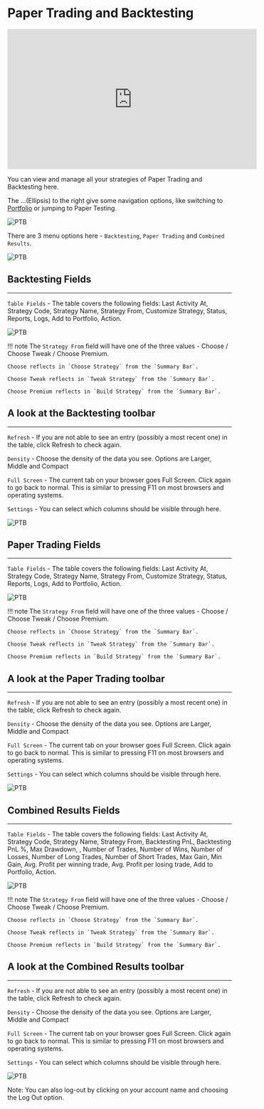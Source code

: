 # Paper Trading and Backtesting

<iframe width="560" height="315" src="https://www.youtube.com/embed/wc0h930E1AU" frameborder="0" allow="accelerometer; autoplay; encrypted-media; gyroscope; picture-in-picture" allowfullscreen></iframe>

You can view and manage all your strategies of Paper Trading and Backtesting here.

The ...(Ellipsis) to the right give some navigation options, like switching to [Portfolio](portfolio.md) or jumping to Paper Testing.

![PTB](imgs/ptb-1.png)

There are 3 menu options here - `Backtesting`, `Paper Trading` and `Combined Results`.

![PTB](imgs/ptb-2.png)

## Backtesting Fields
---
`Table Fields` - The table covers the following fields: Last Activity At, Strategy Code, Strategy Name, Strategy From, Customize Strategy, Status, Reports, Logs, Add to Portfolio, Action.

![PTB](imgs/ptb-3.png)

!!! note
    The `Strategy From` field will have one of the three values - Choose / Choose Tweak / Choose Premium. 
    
    Choose reflects in `Choose Strategy` from the `Summary Bar`.
    
    Choose Tweak reflects in `Tweak Strategy` from the `Summary Bar`.
    
    Choose Premium reflects in `Build Strategy` from the `Summary Bar`.

## A look at the Backtesting toolbar
---

`Refresh` - If you are not able to see an entry (possibly a most recent one) in the table, click Refresh to check again.

`Density` - Choose the density of the data you see. Options are Larger, Middle and Compact

`Full Screen` - The current tab on your browser goes Full Screen. Click again to go back to normal. This is similar to pressing F11 on most browsers and operating systems.

`Settings` - You can select which columns should be visible through here. 

![PTB](imgs/ptb-6.gif)

## Paper Trading Fields
---
`Table Fields` - The table covers the following fields: Last Activity At, Strategy Code, Strategy Name, Strategy From, Customize Strategy, Status, Reports, Logs, Add to Portfolio, Action.

![PTB](imgs/ptb-4.png)

!!! note
    The `Strategy From` field will have one of the three values - Choose / Choose Tweak / Choose Premium. 
    
    Choose reflects in `Choose Strategy` from the `Summary Bar`.
    
    Choose Tweak reflects in `Tweak Strategy` from the `Summary Bar`.
    
    Choose Premium reflects in `Build Strategy` from the `Summary Bar`.

## A look at the Paper Trading toolbar
---

`Refresh` - If you are not able to see an entry (possibly a most recent one) in the table, click Refresh to check again.

`Density` - Choose the density of the data you see. Options are Larger, Middle and Compact

`Full Screen` - The current tab on your browser goes Full Screen. Click again to go back to normal. This is similar to pressing F11 on most browsers and operating systems.

`Settings` - You can select which columns should be visible through here. 

![PTB](imgs/ptb-7.gif)

## Combined Results Fields
---
`Table Fields` - The table covers the following fields: Last Activity At, Strategy Code, Strategy Name, Strategy From, Backtesting PnL, Backtesting PnL %, Max Drawdown, , Number of Trades, Number of Wins, Number of Losses, Number of Long Trades, Number of Short Trades, Max Gain, Min Gain, Avg. Profit per winning trade, Avg. Profit per losing trade, Add to Portfolio, Action.

![PTB](imgs/ptb-5.png)

!!! note
    The `Strategy From` field will have one of the three values - Choose / Choose Tweak / Choose Premium. 
    
    Choose reflects in `Choose Strategy` from the `Summary Bar`.
    
    Choose Tweak reflects in `Tweak Strategy` from the `Summary Bar`.
    
    Choose Premium reflects in `Build Strategy` from the `Summary Bar`.

## A look at the Combined Results toolbar
---

`Refresh` - If you are not able to see an entry (possibly a most recent one) in the table, click Refresh to check again.

`Density` - Choose the density of the data you see. Options are Larger, Middle and Compact

`Full Screen` - The current tab on your browser goes Full Screen. Click again to go back to normal. This is similar to pressing F11 on most browsers and operating systems.

`Settings` - You can select which columns should be visible through here. 

![PTB](imgs/ptb-8.gif)

Note: You can also log-out by clicking on your account name and choosing the Log Out option.
